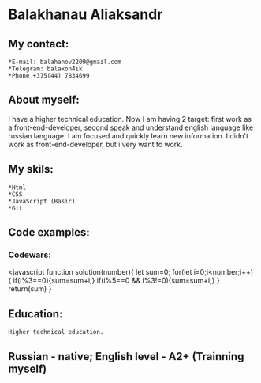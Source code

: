 # Balakhanau Aliaksandr

## My contact:
	*E-mail: balahanov2209@gmail.com
	*Telegram: balaxon4ik
	*Phone +375(44) 7834699

## About myself:
I have a higher technical education. Now I am having 2 target: first work as a front-end-developer, second speak and understand english language like russian language. I am focused and quickly learn new information. I didn't work as front-end-developer, but i very want to work.

## My skils:
	*Html
	*CSS
	*JavaScript (Basic)
	*Git

## Code examples:
### Codewars:

<javascript
function solution(number){
  let sum=0;
  for(let i=0;i<number;i++)
  {
    if(i%3==0){sum=sum+i;}
    if(i%5==0 && i%3!=0){sum=sum+i;}
  }
  return(sum)
}
>

## Education:
	Higher technical education.

## Russian - native; English level - A2+ (Trainning myself)